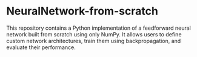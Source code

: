 # NeuralNetwork-from-scratch
This repository contains a Python implementation of a feedforward neural network built from scratch using only NumPy. It allows users to define custom network architectures, train them using backpropagation, and evaluate their performance. 
